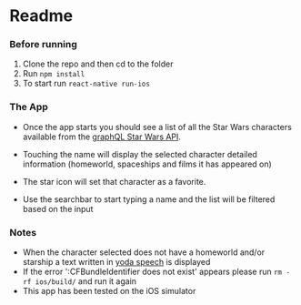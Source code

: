 # Readme

### Before running

1. Clone the repo and then cd to the folder
2. Run ```npm install ```
3. To start run ```react-native run-ios ```

### The App
* Once the app starts you should see a list of all the Star Wars characters available from the [graphQL Star Wars API](https://api.graphcms.com/simple/v1/swapi).

* Touching the name will display the selected character detailed information (homeworld, spaceships and films it has appeared on)
* The star icon will set that character as a favorite.
* Use the searchbar to start typing a name and the list will be filtered based on the input

### Notes
* When the character selected does not have a homeworld and/or starship a text written in [yoda speech](http://www.yodaspeak.co.uk/index.php) is displayed
* If the error ':CFBundleIdentifier does not exist' appears please run ``` rm -rf ios/build/ ``` and run it again
* This app has been tested on the iOS simulator 